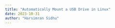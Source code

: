 ```yaml
---
title: "Automatically Mount a USB Drive in Linux"
date: 2023-10-31
author: "Harsimran Sidhu"
---
```

